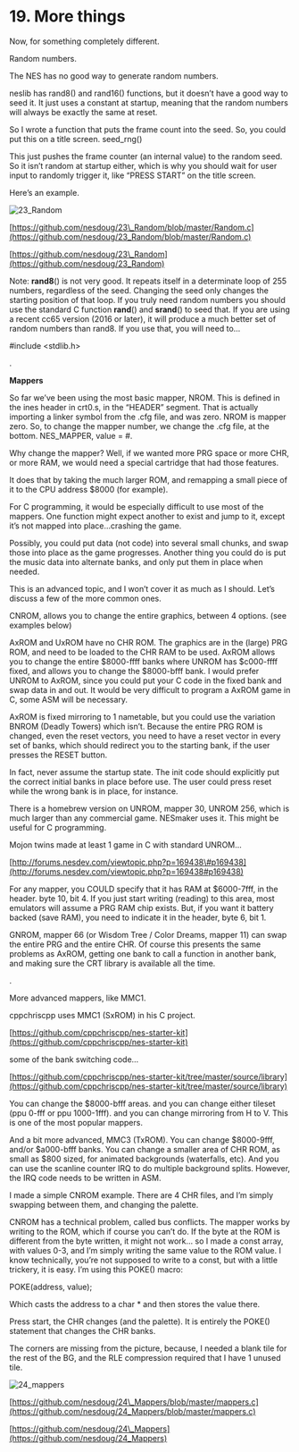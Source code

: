 # 19. More things

Now, for something completely different.

Random numbers.

The NES has no good way to generate random numbers.

neslib has rand8\(\) and rand16\(\) functions, but it doesn’t have a good way to seed it. It just uses a constant at startup, meaning that the random numbers will always be exactly the same at reset.

So I wrote a function that puts the frame count into the seed. So, you could put this on a title screen. seed\_rng\(\)

This just pushes the frame counter \(an internal value\) to the random seed. So it isn’t random at startup either, which is why you should wait for user input to randomly trigger it, like “PRESS START” on the title screen.

Here’s an example.

![23\_Random](https://nesdoug.files.wordpress.com/2018/09/23_random.png?w=924)

[https://github.com/nesdoug/23\_Random/blob/master/Random.c](https://github.com/nesdoug/23_Random/blob/master/Random.c)

[https://github.com/nesdoug/23\_Random](https://github.com/nesdoug/23_Random)

Note: **rand8**\(\) is not very good. It repeats itself in a determinate loop of 255 numbers, regardless of the seed. Changing the seed only changes the starting position of that loop. If you truly need random numbers you should use the standard C function **rand**\(\) and **srand**\(\) to seed that. If you are using a recent cc65 version \(2016 or later\), it will produce a much better set of random numbers than rand8. If you use that, you will need to…

\#include &lt;stdlib.h&gt;

.

**Mappers**

So far we’ve been using the most basic mapper, NROM. This is defined in the ines header in crt0.s, in the “HEADER” segment. That is actually importing a linker symbol from the .cfg file, and was zero. NROM is mapper zero. So, to change the mapper number, we change the .cfg file, at the bottom. NES\_MAPPER, value = \#.

Why change the mapper? Well, if we wanted more PRG space or more CHR, or more RAM, we would need a special cartridge that had those features.

It does that by taking the much larger ROM, and remapping a small piece of it to the CPU address $8000 \(for example\).

For C programming, it would be especially difficult to use most of the mappers. One function might expect another to exist and jump to it, except it’s not mapped into place…crashing the game.

Possibly, you could put data \(not code\) into several small chunks, and swap those into place as the game progresses. Another thing you could do is put the music data into alternate banks, and only put them in place when needed.

This is an advanced topic, and I won’t cover it as much as I should. Let’s discuss a few of the more common ones.

CNROM, allows you to change the entire graphics, between 4 options. \(see examples below\)

AxROM and UxROM have no CHR ROM. The graphics are in the \(large\) PRG ROM, and need to be loaded to the CHR RAM to be used. AxROM allows you to change the entire $8000-ffff banks where UNROM has $c000-ffff fixed, and allows you to change the $8000-bfff bank. I would prefer UNROM to AxROM, since you could put your C code in the fixed bank and swap data in and out. It would be very difficult to program a AxROM game in C, some ASM will be necessary.

AxROM is fixed mirroring to 1 nametable, but you could use the variation BNROM \(Deadly Towers\) which isn’t. Because the entire PRG ROM is changed, even the reset vectors, you need to have a reset vector in every set of banks, which should redirect you to the starting bank, if the user presses the RESET button.

In fact, never assume the startup state. The init code should explicitly put the correct initial banks in place before use. The user could press reset while the wrong bank is in place, for instance.

There is a homebrew version on UNROM, mapper 30, UNROM 256, which is much larger than any commercial game. NESmaker uses it. This might be useful for C programming.

Mojon twins made at least 1 game in C with standard UNROM…

[http://forums.nesdev.com/viewtopic.php?p=169438\#p169438](http://forums.nesdev.com/viewtopic.php?p=169438#p169438)

For any mapper, you COULD specify that it has RAM at $6000-7fff, in the header. byte 10, bit 4. If you just start writing \(reading\) to this area, most emulators will assume a PRG RAM chip exists. But, if you want it battery backed \(save RAM\), you need to indicate it in the header, byte 6, bit 1.

GNROM, mapper 66 \(or Wisdom Tree / Color Dreams, mapper 11\) can swap the entire PRG and the entire CHR. Of course this presents the same problems as AxROM, getting one bank to call a function in another bank, and making sure the CRT library is available all the time.

.

More advanced mappers, like MMC1.

cppchriscpp uses MMC1 \(SxROM\) in his C project.

[https://github.com/cppchriscpp/nes-starter-kit](https://github.com/cppchriscpp/nes-starter-kit)

some of the bank switching code…

[https://github.com/cppchriscpp/nes-starter-kit/tree/master/source/library](https://github.com/cppchriscpp/nes-starter-kit/tree/master/source/library)

You can change the $8000-bfff areas. and you can change either tileset \(ppu 0-fff or ppu 1000-1fff\). and you can change mirroring from H to V. This is one of the most popular mappers.

And a bit more advanced, MMC3 \(TxROM\). You can change $8000-9fff, and/or $a000-bfff banks. You can change a smaller area of CHR ROM, as small as $800 sized, for animated backgrounds \(waterfalls, etc\). And you can use the scanline counter IRQ to do multiple background splits. However, the IRQ code needs to be written in ASM.

I made a simple CNROM example. There are 4 CHR files, and I’m simply swapping between them, and changing the palette.

CNROM has a technical problem, called bus conflicts. The mapper works by writing to the ROM, which if course you can’t do. If the byte at the ROM is different from the byte written, it might not work… so I made a const array, with values 0-3, and I’m simply writing the same value to the ROM value. I know technically, you’re not supposed to write to a const, but with a little trickery, it is easy. I’m using this POKE\(\) macro:

POKE\(address, value\);

Which casts the address to a char \* and then stores the value there.

Press start, the CHR changes \(and the palette\). It is entirely the POKE\(\) statement that changes the CHR banks.

The corners are missing from the picture, because, I needed a blank tile for the rest of the BG, and the RLE compression required that I have 1 unused tile.

![24\_mappers](https://nesdoug.files.wordpress.com/2018/09/24_mappers.png?w=924)

[https://github.com/nesdoug/24\_Mappers/blob/master/mappers.c](https://github.com/nesdoug/24_Mappers/blob/master/mappers.c)

[https://github.com/nesdoug/24\_Mappers](https://github.com/nesdoug/24_Mappers)


